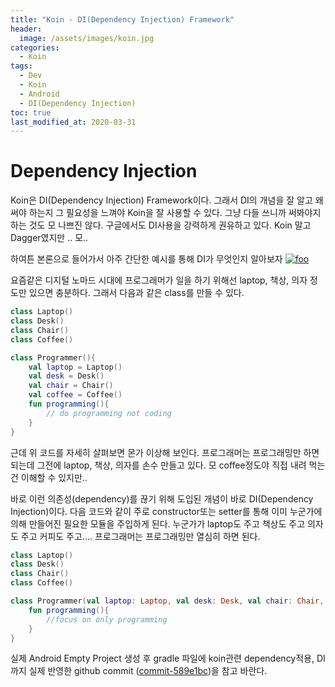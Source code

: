 ```yaml
---
title: "Koin - DI(Dependency Injection) Framework"
header:
  image: /assets/images/koin.jpg
categories:
  - Koin
tags:
  - Dev
  - Koin
  - Android
  - DI(Dependency Injection)
toc: true
last_modified_at: 2020-03-31
---
```

# Dependency Injection
Koin은 DI(Dependency Injection) Framework이다. 그래서 DI의 개념을 잘 알고 왜 써야 하는지 그 필요성을 느껴야 Koin을 잘 사용할 수 있다. 그냥 다들 쓰니까 써봐야지 하는 것도 모 나쁘진 않다. 구글에서도 DI사용을 강력하게 권유하고 있다. Koin 말고 Dagger였지만 .. 모..

하여튼 본론으로 들어가서 아주 간단한 예시를 통해 DI가 무엇인지 알아보자
[![foo](https://cdn.pixabay.com/photo/2017/06/14/18/48/silhouette-2402991_960_720.png)](https://pixabay.com/)

요즘같은 디지털 노마드 시대에 프로그래머가 일을 하기 위해선 laptop, 책상, 의자 정도만 있으면 충분하다. 그래서 다음과 같은 class를 만들 수 있다.

```kotlin
class Laptop()
class Desk()
class Chair()
class Coffee()

class Programmer(){
    val laptop = Laptop()
    val desk = Desk()
    val chair = Chair()
    val coffee = Coffee()
    fun programming(){
        // do programming not coding
    }
}
```
근데 위 코드를 자세히 살펴보면 몬가 이상해 보인다. 프로그래머는 프로그래밍만 하면 되는데 그전에 laptop, 책상, 의자를 손수 만들고 있다. 모 coffee정도야 직접 내려 먹는건 이해할 수 있지만..

바로 이런 의존성(dependency)를 끊기 위해 도입된 개념이 바로 DI(Dependency Injection)이다. 다음 코드와 같이 주로 constructor또는 setter를 통해 이미 누군가에 의해 만들어진 필요한 모듈을 주입하게 된다. 누군가가 laptop도 주고 책상도 주고 의자도 주고 커피도 주고.... 프로그래머는 프로그래밍만 열심히 하면 된다.
```kotlin
class Laptop()
class Desk()
class Chair()
class Coffee()

class Programmer(val laptop: Laptop, val desk: Desk, val chair: Chair, val coffee: Coffee){
    fun programming(){
        //focus on only programming
    }
}
```
실제 Android Empty Project 생성 후 gradle 파일에 koin관련 dependency적용, DI 까지 실제 반영한 github commit ([commit-589e1bc](https://github.com/WonderHabits/koinAndroidExample/commit/589e1bc27c17b52d4f9e3e96a18ae088665c8b5e#diff-d2a57dc1d883fd21fb9951699df71cc7))을 참고 바란다.
